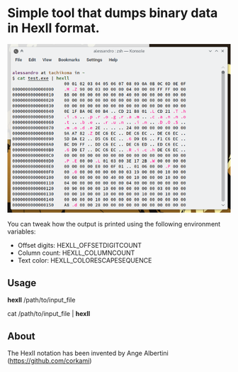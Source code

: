 # Simple tool that dumps binary data in HexII format.

![hexll screenshot](https://raw.githubusercontent.com/alessandrogario/hexll/master/screenshots/hexll.png)

You can tweak how the output is printed using the following environment variables:

* Offset digits: HEXLL_OFFSETDIGITCOUNT
* Column count: HEXLL_COLUMNCOUNT
* Text color: HEXLL_COLORESCAPESEQUENCE

## Usage
**hexll** /path/to/input_file

cat /path/to/input_file | **hexll**

## About
The HexII notation has been invented by Ange Albertini (https://github.com/corkami)

